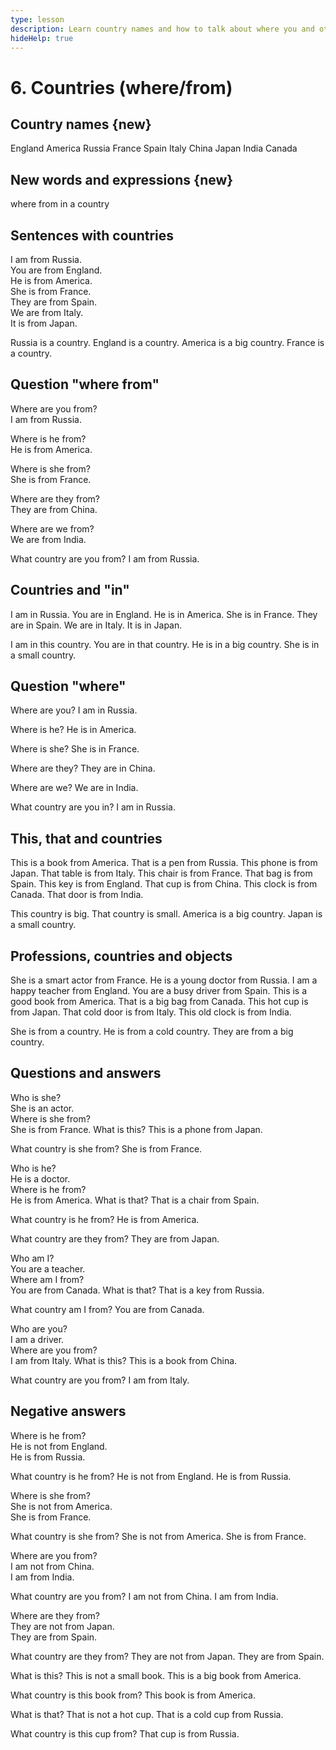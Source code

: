 ```yaml
---
type: lesson
description: Learn country names and how to talk about where you and others are from using 'where', 'from', and 'in' with proper sentence structure
hideHelp: true
---
```


# 6. Countries (where/from)

## Country names {new}

England
America
Russia
France
Spain
Italy
China
Japan
India
Canada

## New words and expressions {new}

where
from
in
a country

## Sentences with countries

I am from Russia.  
You are from England.  
He is from America.  
She is from France.  
They are from Spain.  
We are from Italy.  
It is from Japan.

Russia is a country.
England is a country.
America is a big country.
France is a country.

## Question "where from"

Where are you from?  
I am from Russia.

Where is he from?  
He is from America.

Where is she from?  
She is from France.

Where are they from?  
They are from China.

Where are we from?  
We are from India.

What country are you from?
I am from Russia.

## Countries and "in"

I am in Russia.
You are in England.
He is in America.
She is in France.
They are in Spain.
We are in Italy.
It is in Japan.

I am in this country.
You are in that country.
He is in a big country.
She is in a small country.

## Question "where"

Where are you?
I am in Russia.

Where is he?
He is in America.

Where is she?
She is in France.

Where are they?
They are in China.

Where are we?
We are in India.

What country are you in?
I am in Russia.

## This, that and countries

This is a book from America.
That is a pen from Russia.
This phone is from Japan.
That table is from Italy.
This chair is from France.
That bag is from Spain.
This key is from England.
That cup is from China.
This clock is from Canada.
That door is from India.

This country is big.
That country is small.
America is a big country.
Japan is a small country.

## Professions, countries and objects

She is a smart actor from France.
He is a young doctor from Russia.
I am a happy teacher from England.
You are a busy driver from Spain.
This is a good book from America.
That is a big bag from Canada.
This hot cup is from Japan.
That cold door is from Italy.
This old clock is from India.

She is from a country.
He is from a cold country.
They are from a big country.

## Questions and answers

Who is she?  
She is an actor.  
Where is she from?  
She is from France.
What is this?
This is a phone from Japan.

What country is she from?
She is from France.

Who is he?  
He is a doctor.  
Where is he from?  
He is from America.
What is that?
That is a chair from Spain.

What country is he from?
He is from America.

What country are they from?
They are from Japan.

Who am I?  
You are a teacher.  
Where am I from?  
You are from Canada.
What is that?
That is a key from Russia.

What country am I from?
You are from Canada.

Who are you?  
I am a driver.  
Where are you from?  
I am from Italy.
What is this?
This is a book from China.

What country are you from?
I am from Italy.

## Negative answers

Where is he from?  
He is not from England.  
He is from Russia.

What country is he from?
He is not from England.
He is from Russia.

Where is she from?  
She is not from America.  
She is from France.

What country is she from?
She is not from America.
She is from France.

Where are you from?  
I am not from China.  
I am from India.

What country are you from?
I am not from China.
I am from India.

Where are they from?  
They are not from Japan.  
They are from Spain.

What country are they from?
They are not from Japan.
They are from Spain.

What is this?
This is not a small book.
This is a big book from America.

What country is this book from?
This book is from America.

What is that?
That is not a hot cup.
That is a cold cup from Russia.

What country is this cup from?
That cup is from Russia.
